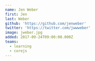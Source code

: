 ```yaml
---
name: Jen Weber
first: Jen
last: Weber
github: 'https://github.com/jenweber'
twitter: 'https://twitter.com/jwwweber'
image: jweber.jpg
added: 2017-09-24T09:00:00.000Z
teams:
  - learning
  - corejs
---
```

